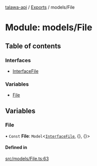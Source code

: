 [talawa-api](../README.md) / [Exports](../modules.md) / models/File

# Module: models/File

## Table of contents

### Interfaces

- [InterfaceFile](../interfaces/models_File.InterfaceFile.md)

### Variables

- [File](models_File.md#file)

## Variables

### File

• `Const` **File**: `Model`<[`InterfaceFile`](../interfaces/models_File.InterfaceFile.md), {}, {}\>

#### Defined in

[src/models/File.ts:63](https://github.com/Nitya-Pasrija/talawa-api/blob/faae1c9/src/models/File.ts#L63)
